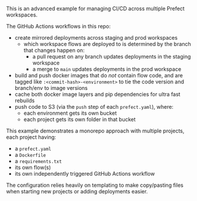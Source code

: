 This is an advanced example for managing CI/CD across multiple Prefect workspaces.

The GitHub Actions workflows in this repo: 
- create mirrored deployments across staging and prod workspaces
    - which workspace flows are deployed to is determined by the branch that changes happen on:
        - a pull request on any branch updates deployments in the staging workspace
        - a merge to `main` updates deployments in the prod workspace
- build and push docker images that do _not_ contain flow code, and are tagged like `:<commit-hash>-<environment>` to tie the code version and branch/env to image versions
- cache both docker image layers and pip dependencies for ultra fast rebuilds
- push code to S3 (via the `push` step of each `prefect.yaml`), where:
    - each environment gets its own bucket
    - each project gets its own folder in that bucket

This example demonstrates a monorepo approach with multiple projects, each project having:
- a `prefect.yaml`
- a `Dockerfile`
- a `requirements.txt`
- its own flow(s)
- its own independently triggered GitHub Actions workflow

The configuration relies heavily on templating to make copy/pasting files when starting new projects or adding deployments easier.
